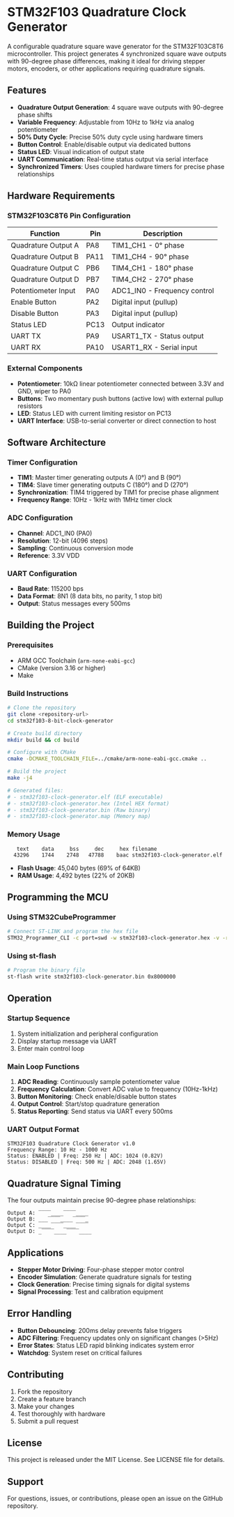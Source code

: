 # STM32F103 Quadrature Clock Generator

A configurable quadrature square wave generator for the STM32F103C8T6 microcontroller. This project generates 4 synchronized square wave outputs with 90-degree phase differences, making it ideal for driving stepper motors, encoders, or other applications requiring quadrature signals.

## Features

- **Quadrature Output Generation**: 4 square wave outputs with 90-degree phase shifts
- **Variable Frequency**: Adjustable from 10Hz to 1kHz via analog potentiometer
- **50% Duty Cycle**: Precise 50% duty cycle using hardware timers
- **Button Control**: Enable/disable output via dedicated buttons
- **Status LED**: Visual indication of output state
- **UART Communication**: Real-time status output via serial interface
- **Synchronized Timers**: Uses coupled hardware timers for precise phase relationships

## Hardware Requirements

### STM32F103C8T6 Pin Configuration

| Function | Pin | Description |
|----------|-----|-------------|
| Quadrature Output A | PA8 | TIM1_CH1 - 0° phase |
| Quadrature Output B | PA11 | TIM1_CH4 - 90° phase |
| Quadrature Output C | PB6 | TIM4_CH1 - 180° phase |
| Quadrature Output D | PB7 | TIM4_CH2 - 270° phase |
| Potentiometer Input | PA0 | ADC1_IN0 - Frequency control |
| Enable Button | PA2 | Digital input (pullup) |
| Disable Button | PA3 | Digital input (pullup) |
| Status LED | PC13 | Output indicator |
| UART TX | PA9 | USART1_TX - Status output |
| UART RX | PA10 | USART1_RX - Serial input |

### External Components

- **Potentiometer**: 10kΩ linear potentiometer connected between 3.3V and GND, wiper to PA0
- **Buttons**: Two momentary push buttons (active low) with external pullup resistors
- **LED**: Status LED with current limiting resistor on PC13
- **UART Interface**: USB-to-serial converter or direct connection to host

## Software Architecture

### Timer Configuration

- **TIM1**: Master timer generating outputs A (0°) and B (90°)
- **TIM4**: Slave timer generating outputs C (180°) and D (270°)
- **Synchronization**: TIM4 triggered by TIM1 for precise phase alignment
- **Frequency Range**: 10Hz - 1kHz with 1MHz timer clock

### ADC Configuration

- **Channel**: ADC1_IN0 (PA0)
- **Resolution**: 12-bit (4096 steps)
- **Sampling**: Continuous conversion mode
- **Reference**: 3.3V VDD

### UART Configuration

- **Baud Rate**: 115200 bps
- **Data Format**: 8N1 (8 data bits, no parity, 1 stop bit)
- **Output**: Status messages every 500ms

## Building the Project

### Prerequisites

- ARM GCC Toolchain (`arm-none-eabi-gcc`)
- CMake (version 3.16 or higher)
- Make

### Build Instructions

```bash
# Clone the repository
git clone <repository-url>
cd stm32f103-8-bit-clock-generator

# Create build directory
mkdir build && cd build

# Configure with CMake
cmake -DCMAKE_TOOLCHAIN_FILE=../cmake/arm-none-eabi-gcc.cmake ..

# Build the project
make -j4

# Generated files:
# - stm32f103-clock-generator.elf (ELF executable)
# - stm32f103-clock-generator.hex (Intel HEX format)
# - stm32f103-clock-generator.bin (Raw binary)
# - stm32f103-clock-generator.map (Memory map)
```

### Memory Usage

```
   text    data     bss     dec     hex filename
  43296    1744    2748   47788    baac stm32f103-clock-generator.elf
```

- **Flash Usage**: 45,040 bytes (69% of 64KB)
- **RAM Usage**: 4,492 bytes (22% of 20KB)

## Programming the MCU

### Using STM32CubeProgrammer

```bash
# Connect ST-LINK and program the hex file
STM32_Programmer_CLI -c port=swd -w stm32f103-clock-generator.hex -v -rst
```

### Using st-flash

```bash
# Program the binary file
st-flash write stm32f103-clock-generator.bin 0x8000000
```

## Operation

### Startup Sequence

1. System initialization and peripheral configuration
2. Display startup message via UART
3. Enter main control loop

### Main Loop Functions

1. **ADC Reading**: Continuously sample potentiometer value
2. **Frequency Calculation**: Convert ADC value to frequency (10Hz-1kHz)
3. **Button Monitoring**: Check enable/disable button states
4. **Output Control**: Start/stop quadrature generation
5. **Status Reporting**: Send status via UART every 500ms

### UART Output Format

```
STM32F103 Quadrature Clock Generator v1.0
Frequency Range: 10 Hz - 1000 Hz
Status: ENABLED | Freq: 250 Hz | ADC: 1024 (0.82V)
Status: DISABLED | Freq: 500 Hz | ADC: 2048 (1.65V)
```

## Quadrature Signal Timing

The four outputs maintain precise 90-degree phase relationships:

```
Output A: ‾‾‾‾____‾‾‾‾____
Output B: ___‾‾‾‾____‾‾‾‾_
Output C: ____‾‾‾‾____‾‾‾‾
Output D: _‾‾‾‾____‾‾‾‾____
```

## Applications

- **Stepper Motor Driving**: Four-phase stepper motor control
- **Encoder Simulation**: Generate quadrature signals for testing
- **Clock Generation**: Precise timing signals for digital systems
- **Signal Processing**: Test and calibration equipment

## Error Handling

- **Button Debouncing**: 200ms delay prevents false triggers
- **ADC Filtering**: Frequency updates only on significant changes (>5Hz)
- **Error States**: Status LED rapid blinking indicates system error
- **Watchdog**: System reset on critical failures

## Contributing

1. Fork the repository
2. Create a feature branch
3. Make your changes
4. Test thoroughly with hardware
5. Submit a pull request

## License

This project is released under the MIT License. See LICENSE file for details.

## Support

For questions, issues, or contributions, please open an issue on the GitHub repository.